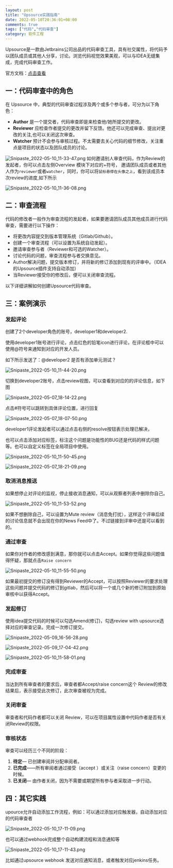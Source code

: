 ```yaml
---
layout: post
title: "Upsource实践指南"
date: 2022-05-10T20:36:01+08:00
comments: true
tags: ["代码","代码审查"]
category: 软件工程
---
```


Upsource是一款由Jetbrains公司出品的代码审查工具，具有社交属性，将代码予以团队成员或其他人分享，讨论。浏览代码视觉效果美观，可以与IDEA无缝集成，完成代码审查工作。

官方文档：[点击查看](https://link.juejin.cn/?target=https%3A%2F%2Fwww.jetbrains.com%2Fhelp%2Fupsource%2Fgetting-started.html)

<!-- more -->

## 一：代码审查中的角色

在 Upsource 中，典型的代码审查过程涉及两个或多个参与者，可分为以下角色：

- **Author** 是一个提交者，代码审查即是来检查他/她所提交的更改。
- **Reviewer** 应检查作者提交的更改并留下反馈。他还可以完成审查、提出对更改的关注,也可以关闭这次审查。
- **Watcher** 预计不会参与审核过程。不太需要去关心代码的细节修改，关注重点是项目的状态以及团队成员的讨论。

![Snipaste_2022-05-10_11-33-47.png](https://p3-juejin.byteimg.com/tos-cn-i-k3u1fbpfcp/3f2a0b9027cf4163b7ced60bbed5a3cd~tplv-k3u1fbpfcp-zoom-in-crop-mark:4536:0:0:0.awebp)
如何邀请别人审查代码，作为Review的发起者，你可以点击左侧Overview 模块下对应的+符号， 邀请团队成员或者其他人作为`reviewer`或者`watcher`，同时，你可以将`鼠标悬停在头像之上`，看到该成员本次review的进度,如下所示

![Snipaste_2022-05-10_11-36-08.png](https://p3-juejin.byteimg.com/tos-cn-i-k3u1fbpfcp/a9c577f6db284a34b777f2637115d633~tplv-k3u1fbpfcp-zoom-in-crop-mark:4536:0:0:0.awebp)

## **二：审查流程**

代码的修改者一般作为审查流程的发起者，如果要邀请团队成员其他成员进行代码审查，需要进行以下操作：

- 将更改内容提交到版本管理系统（Gitlab/Github）。
- 创建一个审查流程（可以设置为系统自动发起）。
- 邀请审查参与者（Reviewer和可选的Watcher）。
- 讨论代码的问题，审查流程参与者交换意见。
- Author解决问题，提交版本修订，并将新的修订添加到现有的评审中。（IDEA的Upsource插件支持自动添加）
- 当Reviewer接受你的修改后，便可以关闭审查流程。

以下详细讲解如何创建Upsource代码审查。

## 三：案例演示

### 发起评论

创建了2个developer角色的账号，developer1和developer2.

使用developer1账号进行评论，点击红色的铅笔icon进行评论，在评论框中可以使用@符号来通知到对应的开发人员。

如下所示发送了：@developer2 是否有添加单元测试？

![Snipaste_2022-05-10_11-44-20.png](https://p3-juejin.byteimg.com/tos-cn-i-k3u1fbpfcp/f6c175b895c24335b1349537b7e5bdb8~tplv-k3u1fbpfcp-zoom-in-crop-mark:4536:0:0:0.awebp)

切换到developer2账号，点击review视图，可以查看到对应的的评论信息，如下图

![Snipaste_2022-05-07_18-14-22.png](https://p3-juejin.byteimg.com/tos-cn-i-k3u1fbpfcp/4bc942e10337487c95fa862dd0d8fc30~tplv-k3u1fbpfcp-zoom-in-crop-mark:4536:0:0:0.awebp)

点击#符号可以跳转到具体评论位置，进行回复

![Snipaste_2022-05-07_18-07-50.png](https://p3-juejin.byteimg.com/tos-cn-i-k3u1fbpfcp/f05c64cf8e6f4d60bbe75427f2d2e618~tplv-k3u1fbpfcp-zoom-in-crop-mark:4536:0:0:0.awebp)

developer1评论发起者可以通过点击右侧的resolve按钮表示处理已解决，

也可以点击添加对应标签，标注这个问题是功能性的BUG还是代码的样式问题等。也可以自定义标签在全局项目中使用。

![Snipaste_2022-05-10_11-50-45.png](https://p3-juejin.byteimg.com/tos-cn-i-k3u1fbpfcp/05bf5aa2078041b583f102136bd81e8b~tplv-k3u1fbpfcp-zoom-in-crop-mark:4536:0:0:0.awebp)

![Snipaste_2022-05-07_18-21-09.png](https://p3-juejin.byteimg.com/tos-cn-i-k3u1fbpfcp/2a7e555b36f44ffdbfddee60dd4bd232~tplv-k3u1fbpfcp-zoom-in-crop-mark:4536:0:0:0.awebp)

### 取消消息推送

如果想停止对评论的监视，停止接收消息通知，可以从观察者列表中删除你自己。

![Snipaste_2022-05-10_11-53-52.png](https://p3-juejin.byteimg.com/tos-cn-i-k3u1fbpfcp/44662a477f9941e2b3a4969e2e54e512~tplv-k3u1fbpfcp-zoom-in-crop-mark:4536:0:0:0.awebp)

如果不想删除自己，可以设置为Mute review（消息免打扰），这样这个评审后续的讨论信息就不会出现在你的News Feed中了。不过链接到评审中还是可以看到的。

### 通过审查

如果你对作者的修改感到满意，那你就可以点击Accept。如果你觉得这些问题值得怀疑，那就点击`Raise concern`

![Snipaste_2022-05-10_11-55-50.png](https://p3-juejin.byteimg.com/tos-cn-i-k3u1fbpfcp/6c7f524127b643c2848b10ec43ac9744~tplv-k3u1fbpfcp-zoom-in-crop-mark:4536:0:0:0.awebp)

如果最初提交的修订没有得到Reviewer的Accept，可以按照Reviewer的要求处理这些问题并提交代码的修订到gitlab，然后可以将一个或几个新的修订附加到原始审核中以获得Accept。

### 发起修订

使用idea提交代码的时候可以勾选Amend(修订)，勾选review with upsource选择对应的审查记录。完成一次修订提交。

![Snipaste_2022-05-09_16-56-28.png](https://p3-juejin.byteimg.com/tos-cn-i-k3u1fbpfcp/75c953e9527f43bf846c31dbe9f1c4d3~tplv-k3u1fbpfcp-zoom-in-crop-mark:4536:0:0:0.awebp)

![Snipaste_2022-05-09_17-04-42.png](https://p3-juejin.byteimg.com/tos-cn-i-k3u1fbpfcp/96f03c89c20f46bbb8991b7d0b42c0d6~tplv-k3u1fbpfcp-zoom-in-crop-mark:4536:0:0:0.awebp)

![Snipaste_2022-05-10_11-58-01.png](https://p3-juejin.byteimg.com/tos-cn-i-k3u1fbpfcp/5b4d08a6b3b64bfa960e391676269071~tplv-k3u1fbpfcp-zoom-in-crop-mark:4536:0:0:0.awebp)

### 完成审查

当达到所有审查者的要求后，审查者都Accept/raise concern这个 Review的修改结果后，表示接受此次修订，此次审查被视为完成。

### 关闭审查

审查者和代码作者都可以关闭 Review，可以在项目属性设置中代码作者是否有关闭Review的权限。

### 审核状态

审查可以经历三个不同的阶段：

1. **待定**— 已创建审阅并分配审阅者。
2. **已完成**——所有审阅者通过接受（accept ）或关注（raise concern）变更的时候。
3. **已关闭**— 由作者关闭，因为不需要或期望所有参与者采取进一步行动。

## 四：其它实践

upource允许自动添加工作流程，例如：可以通过添加对应触发器，自动添加对应的代码审查者

![Snipaste_2022-05-10_17-11-09.png](https://p3-juejin.byteimg.com/tos-cn-i-k3u1fbpfcp/cac8ccc251fc431c8d9bcf2eaac20b36~tplv-k3u1fbpfcp-zoom-in-crop-mark:4536:0:0:0.awebp)

也可以通过webhook完成整个自动构建流程和消息通知等

![Snipaste_2022-05-10_17-11-43.png](https://p3-juejin.byteimg.com/tos-cn-i-k3u1fbpfcp/09f322c20fb049b3a6e022f956d6f8e1~tplv-k3u1fbpfcp-zoom-in-crop-mark:4536:0:0:0.awebp)

比如通过upsource webhook 发送对应通知消息，或者触发对应jenkins任务。
